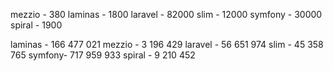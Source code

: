 mezzio - 380
laminas - 1800
laravel - 82000
slim - 12000
symfony - 30000
spiral - 1900


laminas - 166 477 021
mezzio - 3 196 429
laravel - 56 651 974
slim - 45 358 765
symfony- 717 959 933
spiral - 9 210 452
